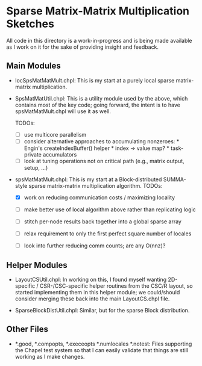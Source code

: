 Sparse Matrix-Matrix Multiplication Sketches
============================================

All code in this directory is a work-in-progress and is being made
available as I work on it for the sake of providing insight and
feedback.

Main Modules
------------

* locSpsMatMatMult.chpl: This is my start at a purely local sparse
  matrix-matrix multiplication.

* SpsMatMatUtil.chpl: This is a utility module used by the above,
  which contains most of the key code; going forward, the intent is to
  have spsMatMatMult.chpl will use it as well.

  TODOs:
  - [ ] use multicore parallelism
  - [ ] consider alternative approaches to accumulating nonzeroes:
        * Engin's createIndexBuffer() helper
        * index -> value map?
        * task-private accumulators
  - [ ] look at tuning operations not on critical path (e.g., matrix
        output, setup, ...)

* spsMatMatMult.chpl: This is my start at a Block-distributed
  SUMMA-style sparse matrix-matrix multiplication algorithm.
  TODOs:
  - [x] work on reducing communication costs / maximizing locality
  - [ ] make better use of local algorithm above rather than
        replicating logic
  - [ ] stitch per-node results back together into a global sparse
        array
  - [ ] relax requirement to only the first perfect square number
        of locales
  - [ ] look into further reducing comm counts; are any O(nnz)?


Helper Modules
--------------

* LayoutCSUtil.chpl: In working on this, I found myself wanting
  2D-specific / CSR-/CSC-specific helper routines from the CSC/R
  layout, so started implementing them in this helper module; we
  could/should consider merging these back into the main LayoutCS.chpl
  file.

* SparseBlockDistUtil.chpl: Similar, but for the sparse Block
  distribution.


Other Files
-----------

* *.good, *.compopts, *.execeopts *.numlocales *.notest: Files
  supporting the Chapel test system so that I can easily validate that
  things are still working as I make changes.
  